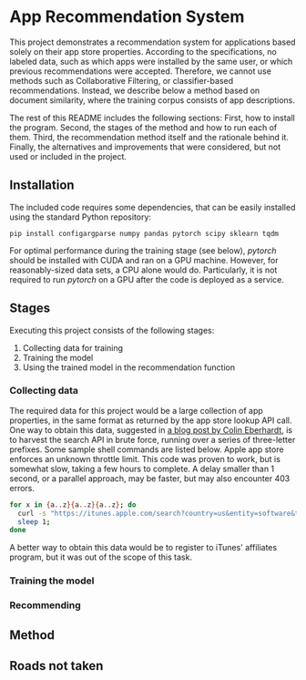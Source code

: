 # App Recommendation System

This project demonstrates a recommendation system for applications based solely
on their app store properties. According to the specifications, 
no labeled data, such as which apps were installed by the same user, 
or which previous recommendations were accepted. Therefore, we cannot use
methods such as Collaborative Filtering, or classifier-based recommendations.
Instead, we describe below a method based on document similarity, where the
training corpus consists of app descriptions.

The rest of this README includes the following sections: First, how to install
the program. Second, the stages of the method and how to run each of them.
Third, the recommendation method itself and the rationale behind it.
Finally, the alternatives and improvements that were considered, but not
used or included in the project.

## Installation

The included code requires some dependencies, that can be easily
installed using the standard Python repository:
```
pip install configargparse numpy pandas pytorch scipy sklearn tqdm
```

For optimal performance during the training stage (see below), 
*pytorch* should be installed with CUDA and ran on a GPU machine.
However, for reasonably-sized data sets, a CPU alone would do. 
Particularly, it is not required to run *pytorch* on a GPU after the code
is deployed as a service.

## Stages

Executing this project consists of the following stages:
1. Collecting data for training
1. Training the model
1. Using the trained model in the recommendation function

### Collecting data
The required data for this project would be a large collection of app
properties, in the same format as returned by the app store lookup API call.
One way to obtain this data, suggested in 
[a blog post by Colin Eberhardt](https://blog.scottlogic.com/2014/03/20/app-store-analysis.html), 
is to harvest the search API in brute force, running over a series of
three-letter prefixes. Some sample shell commands are listed below.
Apple app store enforces an unknown throttle limit. This code was proven
to work, but is somewhat slow, taking a few hours to complete. 
A delay smaller than 1 second, or a parallel approach, may be faster,
but may also encounter 403 errors.

```bash
for x in {a..z}{a..z}{a..z}; do 
  curl -s "https://itunes.apple.com/search?country=us&entity=software&term=${x}" > ${x}.json; 
  sleep 1; 
done
```

A better way to obtain this data would be to register to iTunes' affiliates
program, but it was out of the scope of this task.

### Training the model

### Recommending

## Method

## Roads not taken 